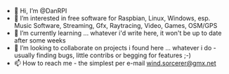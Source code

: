 - 👋 Hi, I’m @DanRPI
- 👀 I’m interested in free software for Raspbian, Linux, Windows, esp. Music Software, Streaming, Gfx, Raytracing, Video, Games, OSM/GPS
- 🌱 I’m currently learning ... whatever i'd write here, it won't be up to date after some weeks 
- 💞️ I’m looking to collaborate on projects i found here ... whatever i do - usually finding bugs, little contribs or begging for features ;-)
- 📫 How to reach me - the simplest per e-mail wind.sorcerer@gmx.net

<!---
DanRPI/DanRPI is a ✨ special ✨ repository because its `README.md` (this file) appears on your GitHub profile.
You can click the Preview link to take a look at your changes.
--->
